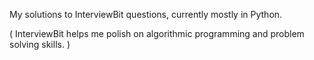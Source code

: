 My solutions to InterviewBit questions, currently mostly in Python.

( InterviewBit helps me polish on algorithmic programming and problem solving skills. )